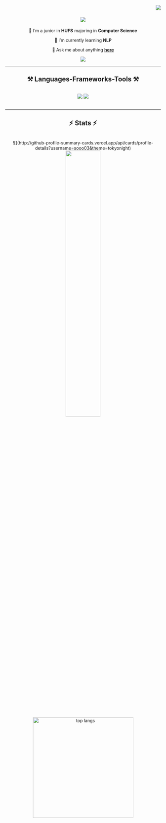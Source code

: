 <img align="right" src="https://visitor-badge.laobi.icu/badge?page_id=sooo03.sooo03" />

<h1 align="center">
  <img src="https://readme-typing-svg.herokuapp.com/?font=Righteous&size=35&center=true&vCenter=true&width=500&height=70&duration=4000&lines=안녕하세요!+👋;+초보개발자+입니다!;" />
</h1>

<div align="center">
  
  🔭 I’m a junior in **HUFS** majoring in **Computer Science**
  
  🌱 I’m currently learning **NLP**

💬 Ask me about anything **[here](https://github.com/sooo03?tab=repositories)**

</div>

<div align="center">
  <a href="mailto:kimsojeong71@gmail.com">
  <img src="https://img.shields.io/badge/Gmail-333333?style=for-the-badge&logo=gmail&logoColor=red" />
  </a>
</div>

<hr />

<h2 align="center">⚒️ Languages-Frameworks-Tools ⚒️</h2>
<br />
<div align="center">
  <img src="https://skillicons.dev/icons?i=python,c,r,java,html,css,javascript" />
  <img src="https://skillicons.dev/icons?i=tailwind,react,mui,vscode,github,git,anaconda,pytorch,tensorflow" /><br>
</div>

<br/>
<hr/>

<h2 align="center">⚡ Stats ⚡</h2>
<br>
<div align="center">
  ![](http://github-profile-summary-cards.vercel.app/api/cards/profile-details?username=sooo03&theme=tokyonight)
  <a href="s">
  <img src="https://github-readme-stats.vercel.app/api?username=sooo03&theme=tokyonight&show_icons=true&hide_border=true" width="47%" />
  </a>
  <br/>
  <img width=325 align="center" src="https://github-readme-stats-sooo03.vercel.app/api/top-langs/?username=sooo03&hide=HTML&langs_count=8&layout=compact&theme=react&border_radius=10&size_weight=0.5&count_weight=0.5&exclude_repo=github-readme-stats" alt="top langs" />
</div>
<br/><br/>

